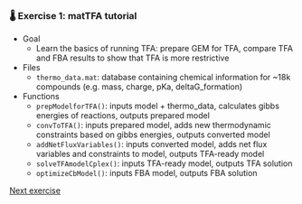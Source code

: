 ### 🌡️ Exercise 1: matTFA tutorial
- Goal
  - Learn the basics of running TFA: prepare GEM for TFA, compare TFA and FBA results to show that TFA is more restrictive
- Files
  - `thermo_data.mat`: database containing chemical information for ~18k compounds (e.g. mass, charge, pKa, deltaG_formation)
- Functions
  - `prepModelforTFA()`: inputs model + thermo_data, calculates gibbs energies of reactions, outputs prepared model
  - `convToTFA()`: inputs prepared model, adds new thermodynamic constraints based on gibbs energies, outputs converted model
  - `addNetFluxVariables()`: inputs converted model, adds net flux variables and constraints to model, outputs TFA-ready model
  - `solveTFAmodelCplex()`: inputs TFA-ready model, outputs TFA solution
  - `optimizeCbModel()`: inputs FBA model, outputs FBA solution

[Next exercise](https://github.com/franciscozorrilla/NICEgame_exercise/tree/master/Exercise_2)
